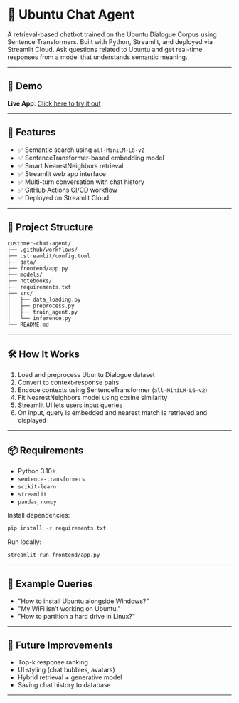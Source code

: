 # 🧠 Ubuntu Chat Agent

A retrieval-based chatbot trained on the Ubuntu Dialogue Corpus using Sentence Transformers. Built with Python, Streamlit, and deployed via Streamlit Cloud. Ask questions related to Ubuntu and get real-time responses from a model that understands semantic meaning.

---

## 🚀 Demo
**Live App**: [Click here to try it out](https://chat-agent.streamlit.app)

---

## 📌 Features

- ✅ Semantic search using `all-MiniLM-L6-v2`
- ✅ SentenceTransformer-based embedding model
- ✅ Smart NearestNeighbors retrieval
- ✅ Streamlit web app interface
- ✅ Multi-turn conversation with chat history
- ✅ GitHub Actions CI/CD workflow
- ✅ Deployed on Streamlit Cloud

---

## 📂 Project Structure

```
customer-chat-agent/
├── .github/workflows/            
├── .streamlit/config.toml       
├── data/                         
├── frontend/app.py              
├── models/                      
├── notebooks/                  
├── requirements.txt             
├── src/                         
│   ├── data_loading.py
│   ├── preprocess.py
│   ├── train_agent.py
│   └── inference.py
└── README.md
```

---

## 🛠️ How It Works

1. Load and preprocess Ubuntu Dialogue dataset
2. Convert to context-response pairs
3. Encode contexts using SentenceTransformer (`all-MiniLM-L6-v2`)
4. Fit NearestNeighbors model using cosine similarity
5. Streamlit UI lets users input queries
6. On input, query is embedded and nearest match is retrieved and displayed

---

## 📦 Requirements

- Python 3.10+
- `sentence-transformers`
- `scikit-learn`
- `streamlit`
- `pandas`, `numpy`

Install dependencies:
```bash
pip install -r requirements.txt
```

Run locally:
```bash
streamlit run frontend/app.py
```

---

## 🧪 Example Queries
- "How to install Ubuntu alongside Windows?"
- "My WiFi isn’t working on Ubuntu."
- "How to partition a hard drive in Linux?"

---

## 🤖 Future Improvements
- Top-k response ranking
- UI styling (chat bubbles, avatars)
- Hybrid retrieval + generative model
- Saving chat history to database

---